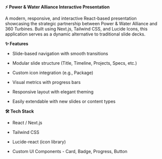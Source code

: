 **⚡ Power & Water Alliance Interactive Presentation**

A modern, responsive, and interactive React-based presentation showcasing the strategic partnership between Power & Water Alliance and 360 Turbines. Built using Next.js, Tailwind CSS, and Lucide Icons, this application serves as a dynamic alternative to traditional slide decks.

**✨ Features**
- Slide-based navigation with smooth transitions

- Modular slide structure (Title, Timeline, Projects, Specs, etc.)

- Custom icon integration (e.g., Package)

- Visual metrics with progress bars

- Responsive layout with elegant theming

- Easily extendable with new slides or content types

**🛠 Tech Stack**
- React / Next.js

- Tailwind CSS

- Lucide-react (icon library)

- Custom UI Components - Card, Badge, Progress, Button
